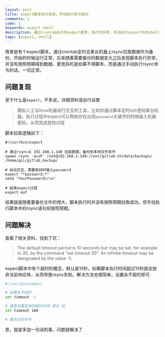 ```yaml
---
layout: post
title: expect脚本执行异常，手动执行命令成功
comments: 1
code: 1
keywords: expect shell
description: 通过crontab执行的expect脚本，执行时异常，手动执行expect中的shell命令却执行成功
tags: [expect, shell]
---
```


情景是有个expect脚本，通过crontab定时去某台机器上rsync拉取数据作为备份。开始的时候运行正常，后来随着需要备份的数据变大之后发现脚本执行异常，并没有按照预期得到数据。更诡异的是如果不用脚本，而是通过手动执行rsync命令的话，一切正常。

## 问题复现

至于什么是`expect`，不多说，详细资料请自行谷歌

> 模拟人工与linux机器进行交互的工具，比如你通过脚本定时ssh登陆某台机器，执行过程中expect可以帮助你在出现`password`关键字的时候输入机器密码，从而完成登陆过程


脚本拉取逻辑如下：

```shell
#!/usr/bin/expect

# 通过rsync从 192.168.1.140 拉取数据，备份到本地文件夹中
spawn rsync -avzP  root@192.168.1.140:/root/gitlab-zh/data/backups/ /home/qii/gitlab_backup/

# 自动交互，需要密码时输入password
expect "*password:*"
send "YourPassword\r\n"

# 结束expect过程
expect eof
```

结果就是随着要备份文件的增大，脚本执行时并没有按照预期拉取成功，但手动执行脚本中的rsync语句却按照预期。


## 问题解决

查看了相关资料，找到了坑：

> The default timeout period is 10 seconds but may be set, for example to 30, by the command "set timeout 30".  An infinite timeout may be designated by the value -1.


expect脚本中有个超时的概念，默认是10秒，如果脚本执行时间超过10秒就会放弃当前响应体，从而导致rsync失败。解决方法也很简单，设置永不超时即可

```bash
#!/usr/bin/expect

# 设置永不超时
set timeout -1

# 或者设置具体的超时时间 单位 秒
set timeout 100

# 要执行的命令
```

恩，就是多加一句话的事，问题就解决了

